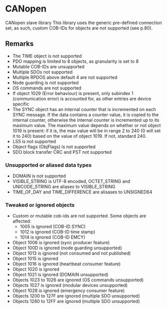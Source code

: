 # CANopen
CANopen slave library
This library uses the generic pre-defined connection set, as such, custom COB-IDs for objects are not supported (see p.80).

## Remarks
- The TIME object is not supported
- PDO mapping is limited to 8 objects, as granularity is set to 8
- Mutable COB-IDs are unsupported
- Multiple SDOs not supported
- Multiple RPDOS above default 4 are not supported
- Node guarding is not supported
- OS commands are not supported
- If object 1029 (Error behaviour) is present, only subindex 1 (communication error) is accounted for, as other entries are device specific
- The SYNC object has an internal counter that is incremented on each SYNC message. If the data contains a counter value, it is copied to the internal counter, otherwise the internal counter is incremented up to its maximum value.
The maximum value depends on whether or not object 1019 is present: if it is, the max value will be in range 2 to 240 (0 will set it to 240) based on the value of object 1019. If not, standard 240.
- LSS is not supported
- Object flags (ObjFlags) is not supported
- SDO block transfer CRC and PST not supported
### Unsupported or aliased data types
- DOMAIN is not supported
- VISIBLE_STRING is UTF-8 encoded, OCTET_STRING and UNICODE_STRING are aliases to VISIBLE_STRING
- TIME_OF_DAY and TIME_DIFFERENCE are alisases to UNSIGNED64
### Tweaked or ignored objects
- Custom or mutable cob-ids are not supported. Some objects are affected:
    - 1005 is ignored (COB-ID SYNC)
    - 1012 is ignored (COB-ID time stamp)
    - 1014 is ignored (COB-ID EMCY)
- Object 1006 is ignored (sync producer feature)
- Object 100D is ignored (node guarding unsupported)
- Object 1013 is ignored (not consumed and not published)
- Object 1015 is ignored
- Object 1016 is ignored (heartbeat consumer feature)
- Object 1020 is ignored
- Object 1021 is ignored (DOMAIN unsupported)
- Objects 1023 to 1026 are ignored (OS commands unsupported)
- Objects 1027 is ignored (modular devices unsupported)
- Object 1028 is ignored (emergency consumer feature)
- Objects 1200 to 127F are ignored (multiple SDO unsupported)
- Objects 1280 to 12FF are ignored (multiple SDO unsupported)

